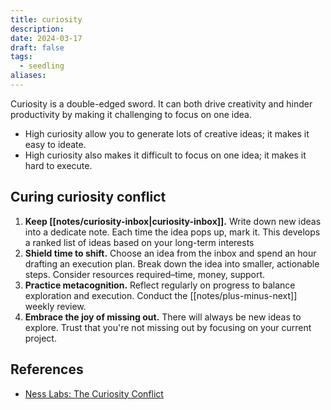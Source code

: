 ```yaml
---
title: curiosity
description: 
date: 2024-03-17
draft: false
tags:
  - seedling
aliases:
---
```


Curiosity is a double-edged sword. It can both drive creativity and hinder productivity by making it challenging to focus on one idea.

- High curiosity allow you to generate lots of creative ideas; it makes it easy to ideate.
- High curiosity also makes it difficult to focus on one idea; it makes it hard to execute.

## Curing curiosity conflict

1. **Keep  [[notes/curiosity-inbox|curiosity-inbox]].** Write down new ideas into a dedicate note. Each time the idea pops up, mark it. This develops a ranked list of ideas based on your long-term interests
2. **Shield time to shift.** Choose an idea from the inbox and spend an hour drafting an execution plan. Break down the idea into smaller, actionable steps. Consider resources required–time, money, support.
3. **Practice metacognition.** Reflect regularly on progress to balance exploration and execution. Conduct the [[notes/plus-minus-next]] weekly review.
4. **Embrace the joy of missing out.** There will always be new ideas to explore. Trust that you're not missing out by focusing on your current project.

## References

- [Ness Labs: The Curiosity Conflict](https://nesslabs.com/curiosity-conflict)
